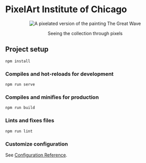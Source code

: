# PixelArt Institute of Chicago
<p align="center">
<img src="https://github.com/PoorBillyPilgrim/iiif-pixel-art/blob/gt/src/assets/iiif-pixel-art.gif" alt="A pixelated version of the painting The Great Wave">
</p>

<p align="center">Seeing the collection through pixels
</p>


## Project setup
```
npm install
```

### Compiles and hot-reloads for development
```
npm run serve
```

### Compiles and minifies for production
```
npm run build
```

### Lints and fixes files
```
npm run lint
```

### Customize configuration
See [Configuration Reference](https://cli.vuejs.org/config/).
